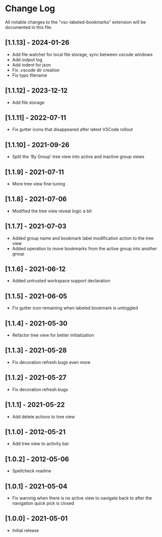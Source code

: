 # Change Log

All notable changes to the "vsc-labeled-bookmarks" extension will be documented in this file.

## [1.1.13] - 2024-01-26

- Add file watcher for local file storage, sync between vscode windows
- Add output log
- Add indent for json
- Fix .vscode dir creation
- Fix typo filename

## [1.1.12] - 2023-12-12

- Add file storage

## [1.1.11] - 2022-07-11

- Fix gutter icons that disappeared after latest VSCode rollout

## [1.1.10] - 2021-09-26

- Split the 'By Group' tree view into active and inactive group views

## [1.1.9] - 2021-07-11

- More tree view fine tuning

## [1.1.8] - 2021-07-06

- Modified the tree view reveal logic a bit

## [1.1.7] - 2021-07-03

- Added group name and bookmark label modification action to the tree view
- Added operation to move bookmarks from the active group into another group

## [1.1.6] - 2021-06-12

- Added untrusted workspace support declaration

## [1.1.5] - 2021-06-05

- Fix gutter icon remaining when labeled bookmark is untoggled

## [1.1.4] - 2021-05-30

- Refactor tree view for better initialization

## [1.1.3] - 2021-05-28

- Fix decoration refresh bugs even more

## [1.1.2] - 2021-05-27

- Fix decoration refresh bugs

## [1.1.1] - 2021-05-22

- Add delete actions to tree view

## [1.1.0] - 2012-05-21

- Add tree view to activity bar

## [1.0.2] - 2012-05-06

- Spellcheck readme

## [1.0.1] - 2021-05-04

- Fix warning when there is no active view to navigate back to after the navigation quick pick is closed

## [1.0.0] - 2021-05-01

- Initial release
